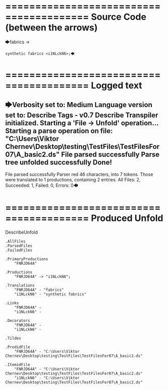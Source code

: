 ========================================
Source Code (between the arrows)
========================================

🡆fabrics -> 
	
	synthetic fabrics <i1NLckN6>;🡄

========================================
Logged text
========================================

🡆Verbosity set to: Medium
Language version set to: Describe Tags - v0.7
Describe Transpiler initialized.
Starting a 'File -> Unfold' operation...
Starting a parse operation on file: "C:\Users\Viktor Chernev\Desktop\testing\TestFiles\TestFilesFor07\A_basic2.ds"
File parsed successfully
Parse tree unfolded successfully
Done!
------------------------
File parsed successfully
Parser red 46 characters, into 7 tokens.
Those were translated to 1 productions, containing 2 entries.
All Files: 2, Succeeded: 1, Failed: 0, Errors: 0🡄

========================================
Produced Unfold
========================================

DescribeUnfold

    .AllFiles
    .ParsedFiles
    .FailedFiles

    .PrimaryProductions
        "FNRJD64A" 

    .Productions
        "FNRJD64A" -> "i1NLckN6";

    .Translations
        "FNRJD64A" - "fabrics"
        "i1NLckN6" - "synthetic fabrics"

    .Links
        "FNRJD64A" - 
        "i1NLckN6" - 

    .Decorators
        "FNRJD64A" - 
        "i1NLckN6" - 

    .Tildes

    .ProdidFile
        "FNRJD64A" - "C:\Users\Viktor Chernev\Desktop\testing\TestFiles\TestFilesFor07\A_basic2.ds"

    .ItemidFile
        "FNRJD64A" - "C:\Users\Viktor Chernev\Desktop\testing\TestFiles\TestFilesFor07\A_basic2.ds"
        "i1NLckN6" - "C:\Users\Viktor Chernev\Desktop\testing\TestFiles\TestFilesFor07\A_basic2.ds"

